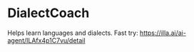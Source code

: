 # DialectCoach
Helps learn languages and dialects.
Fast try: https://illa.ai/ai-agent/ILAfx4p1C7vu/detail
